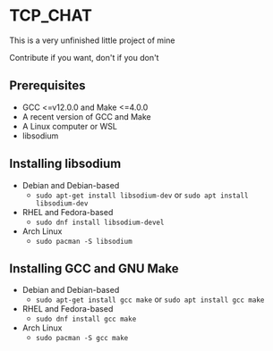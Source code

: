 # TCP_CHAT
<p>This is a very unfinished little project of mine</p>
Contribute if you want, don't if you don't

## Prerequisites
- GCC <=v12.0.0 and Make <=4.0.0
- A recent version of GCC and Make
- A Linux computer or WSL
- libsodium

## Installing libsodium
- Debian and Debian-based 
    - `sudo apt-get install libsodium-dev` or `sudo apt install libsodium-dev`
- RHEL and Fedora-based
    - `sudo dnf install libsodium-devel`
- Arch Linux
    - `sudo pacman -S libsodium`

## Installing GCC and GNU Make
- Debian and Debian-based 
    - `sudo apt-get install gcc make` or `sudo apt install gcc make`
- RHEL and Fedora-based
    - `sudo dnf install gcc make`
- Arch Linux
    - `sudo pacman -S gcc make`
